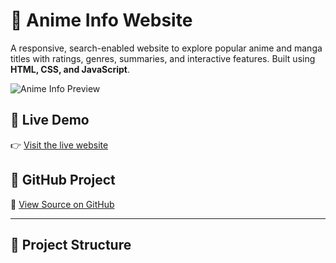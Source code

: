 # 🌟 Anime Info Website

A responsive, search-enabled website to explore popular anime and manga titles with ratings, genres, summaries, and interactive features. Built using **HTML, CSS, and JavaScript**.

![Anime Info Preview](https://4kwallpapers.com/images/walls/thumbs_3t/22577.png)

## 🔗 Live Demo

👉 [Visit the live website](https://ros2024112.github.io/CHINI-24/)

## 📁 GitHub Project

🔗 [View Source on GitHub](https://github.com/ROS2024112/CHINI-24)

---

## 📂 Project Structure

